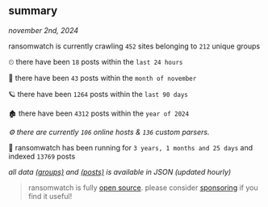 
## summary
_november 2nd, 2024_

ransomwatch is currently crawling `452` sites belonging to `212` unique groups

⏲ there have been `18` posts within the `last 24 hours`

🦈 there have been `43` posts within the `month of november`

🪐 there have been `1264` posts within the `last 90 days`

🏚 there have been `4312` posts within the `year of 2024`

_⚙️ there are currently `106` online hosts & `136` custom parsers._

🦕 ransomwatch has been running for `3 years, 1 months and 25 days` and indexed `13769` posts

_all data  [(groups)](http://ransomwhat.telemetry.ltd/groups) and [(posts)](http://ransomwhat.telemetry.ltd/posts) is available in JSON (updated hourly)_

> ransomwatch is fully [open source](https://github.com/joshhighet/ransomwatch#ransomwatch--). please consider [sponsoring](https://github.com/sponsors/joshhighet) if you find it useful!
